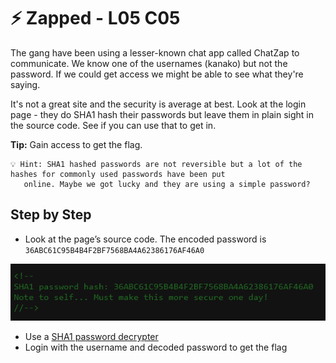 # ⚡ Zapped - L05 C05

The gang have been using a lesser-known chat app called ChatZap to communicate. We know one of the usernames (kanako) but not the password. If we could get access we might be able to see what they're saying. 

It's not a great site and the security is average at best. Look at the login page - they do SHA1 hash their passwords but leave them in plain sight in the source code. See if you can use that to get in.

**Tip:** Gain access to get the flag.

```
💡 Hint: SHA1 hashed passwords are not reversible but a lot of the hashes for commonly used passwords have been put
   online. Maybe we got lucky and they are using a simple password?
```

## Step by Step

- Look at the page’s source code. The encoded password is `36ABC61C95B4B4F2BF7568BA4A62386176AF46A0`

![image of sourcecode](/assets/zapped1.png)

- Use a [SHA1 password decrypter](https://hashtoolkit.com/decrypt-hash/?hash=36ABC61C95B4B4F2BF7568BA4A62386176AF46A0)
- Login with the username and decoded password to get the flag

